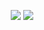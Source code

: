 <p align="center">
<img src="https://discord.c99.nl/widget/theme-3/693885501916053575.png"/>

<img src="https://github-readme-stats.vercel.app/api?username=BinaryEgypt&show_icons=true&theme=radical"/>
</p>


